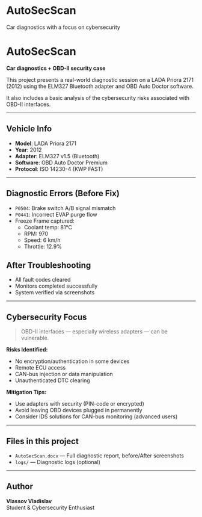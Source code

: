 # AutoSecScan
Car diagnostics with a focus on cybersecurity
# AutoSecScan   
**Car diagnostics + OBD-II security case**

This project presents a real-world diagnostic session on a LADA Priora 2171 (2012) using the ELM327 Bluetooth adapter and OBD Auto Doctor software.

It also includes a basic analysis of the cybersecurity risks associated with OBD-II interfaces.

---

##  Vehicle Info

- **Model**: LADA Priora 2171  
- **Year**: 2012  
- **Adapter**: ELM327 v1.5 (Bluetooth)  
- **Software**: OBD Auto Doctor Premium  
- **Protocol**: ISO 14230-4 (KWP FAST)

---

##  Diagnostic Errors (Before Fix)

- `P0504`: Brake switch A/B signal mismatch  
- `P0441`: Incorrect EVAP purge flow  
- Freeze Frame captured:
  - Coolant temp: 81°C  
  - RPM: 970  
  - Speed: 6 km/h  
  - Throttle: 12.9%

##  After Troubleshooting

- All fault codes cleared  
- Monitors completed successfully  
- System verified via screenshots

---

##  Cybersecurity Focus

> OBD-II interfaces — especially wireless adapters — can be vulnerable.

**Risks Identified:**
- No encryption/authentication in some devices  
- Remote ECU access  
- CAN-bus injection or data manipulation  
- Unauthenticated DTC clearing

**Mitigation Tips:**
- Use adapters with security (PIN-code or encrypted)  
- Avoid leaving OBD devices plugged in permanently  
- Consider IDS solutions for CAN-bus monitoring (advanced users)

---

##  Files in this project

- `AutoSecScan.docx` — Full diagnostic report, before/After screenshots     
- `logs/` — Diagnostic logs (optional)

---

##  Author

**Vlassov Vladislav**  
Student & Cybersecurity Enthusiast  
